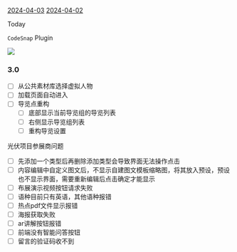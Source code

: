 [2024-04-03](2024-04-03.md)
[2024-04-02](2024-04-02.md)

Today

`CodeSnap` Plugin

![](e38aef68e0237a7bbad2fbc6e095c9f0.png)

### 3.0

- [ ] 从公共素材库选择虚拟人物
- [ ] 加载页面自动进入
- [ ] 导览点重构
	- [ ] 底部显示当前导览组的导览列表
	- [ ] 右侧显示导览组列表
	- [ ] 重构导览设置

光伏项目参展商问题

- [ ] 先添加一个类型后再删除添加类型会导致界面无法操作点击  
- [ ] 内容编辑中自定义图文后，不显示自建图文模板缩略图，将其放入预设，预设也不显示界面，需要重新编辑后点击确定才能显示  
- [ ] 布展演示视频按钮请求失败  
- [ ] 语种目前只有英语，其他语种报错  
- [ ] 热点pdf文件显示报错  
- [ ] 海报获取失败  
- [ ] ar讲解按钮报错  
- [ ] 前端没有智能问答按钮  
- [ ] 留言的验证码收不到